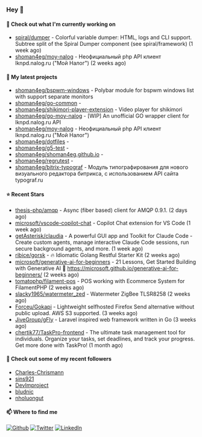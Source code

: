 ### Hey 👋

#### 👷 Check out what I'm currently working on

- [spiral/dumper](https://github.com/spiral/dumper) - Colorful variable dumper: HTML, logs and CLI support. Subtree split of the Spiral Dumper component (see spiral/framework) (1 week ago)
- [shoman4eg/moy-nalog](https://github.com/shoman4eg/moy-nalog) - Неофициальный php API клиент lknpd.nalog.ru (&#34;Мой Налог&#34;)  (2 weeks ago)

#### 🌱 My latest projects

- [shoman4eg/bspwm-windows](https://github.com/shoman4eg/bspwm-windows) - Polybar module for bspwm windows list with support separate monitors
- [shoman4eg/go-common](https://github.com/shoman4eg/go-common) - 
- [shoman4eg/shikimori-player-extension](https://github.com/shoman4eg/shikimori-player-extension) - Video player for shikimori
- [shoman4eg/go-moy-nalog](https://github.com/shoman4eg/go-moy-nalog) - [WIP] An unofficial GO wrapper client for lknpd.nalog.ru API 
- [shoman4eg/moy-nalog](https://github.com/shoman4eg/moy-nalog) - Неофициальный php API клиент lknpd.nalog.ru (&#34;Мой Налог&#34;) 
- [shoman4eg/dotfiles](https://github.com/shoman4eg/dotfiles) - 
- [shoman4eg/g5-test](https://github.com/shoman4eg/g5-test) - 
- [shoman4eg/shoman4eg.github.io](https://github.com/shoman4eg/shoman4eg.github.io) - 
- [shoman4eg/regrutest](https://github.com/shoman4eg/regrutest) - 
- [shoman4eg/bitrix-typograf](https://github.com/shoman4eg/bitrix-typograf) - Модуль типографирования для нового визуального редактора битрикса, с использованием API сайта typograf.ru

#### ⭐ Recent Stars

- [thesis-php/amqp](https://github.com/thesis-php/amqp) - Async (fiber based) client for AMQP 0.9.1. (2 days ago)
- [microsoft/vscode-copilot-chat](https://github.com/microsoft/vscode-copilot-chat) - Copilot Chat extension for VS Code (1 week ago)
- [getAsterisk/claudia](https://github.com/getAsterisk/claudia) - A powerful GUI app and Toolkit for Claude Code - Create custom agents, manage interactive Claude Code sessions, run secure background agents, and more. (1 week ago)
- [ribice/gorsk](https://github.com/ribice/gorsk) - :fire: Idiomatic Golang Restful Starter Kit (2 weeks ago)
- [microsoft/generative-ai-for-beginners](https://github.com/microsoft/generative-ai-for-beginners) - 21 Lessons, Get Started Building with Generative AI  🔗 https://microsoft.github.io/generative-ai-for-beginners/ (2 weeks ago)
- [tomatophp/filament-pos](https://github.com/tomatophp/filament-pos) - POS working with Ecommerce System for FilamentPHP (2 weeks ago)
- [slacky1965/watermeter_zed](https://github.com/slacky1965/watermeter_zed) - Watermeter ZigBee TLSR8258 (2 weeks ago)
- [Forceu/Gokapi](https://github.com/Forceu/Gokapi) - Lightweight selfhosted Firefox Send alternative without public upload. AWS S3 supported. (3 weeks ago)
- [JiveGroup/gFly](https://github.com/JiveGroup/gFly) - Laravel inspired web framework written in Go (3 weeks ago)
- [chertik77/TaskPro-frontend](https://github.com/chertik77/TaskPro-frontend) - The ultimate task management tool for individuals. Organize your tasks, set deadlines, and track your progress. Get more done with TaskPro! (1 month ago)

#### 👯 Check out some of my recent followers

- [Charles-Chrismann](https://github.com/Charles-Chrismann)
- [sins921](https://github.com/sins921)
- [DevImproject](https://github.com/DevImproject)
- [bludnic](https://github.com/bludnic)
- [nholuongut](https://github.com/nholuongut)


#### 📫 Where to find me
<p>
<a href="https://github.com/shoman4eg" target="_blank"><img alt="Github" src="https://img.shields.io/badge/GitHub-%2312100E.svg?&style=for-the-badge&logo=Github&logoColor=white" /></a>
<a href="https://twitter.com/shoman4eg" target="_blank"><img alt="Twitter" src="https://img.shields.io/badge/twitter-%231DA1F2.svg?&style=for-the-badge&logo=twitter&logoColor=white" /></a>
<a href="https://www.linkedin.com/in/artemdubinin/" target="_blank"><img alt="LinkedIn" src="https://img.shields.io/badge/linkedin-%230077B5.svg?&style=for-the-badge&logo=linkedin&logoColor=white" /></a>
</p>
